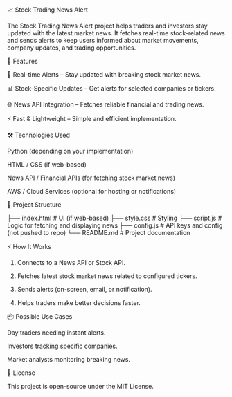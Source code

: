 

📈 Stock Trading News Alert

The Stock Trading News Alert project helps traders and investors stay updated with the latest market news. It fetches real-time stock-related news and sends alerts to keep users informed about market movements, company updates, and trading opportunities.

🚀 Features

🔔 Real-time Alerts – Stay updated with breaking stock market news.

📊 Stock-Specific Updates – Get alerts for selected companies or tickers.

🌐 News API Integration – Fetches reliable financial and trading news.

⚡ Fast & Lightweight – Simple and efficient implementation.


🛠️ Technologies Used

 Python (depending on your implementation)

HTML / CSS (if web-based)

News API / Financial APIs (for fetching stock market news)

AWS / Cloud Services (optional for hosting or notifications)


📂 Project Structure

├── index.html        # UI (if web-based)
├── style.css         # Styling
├── script.js         # Logic for fetching and displaying news
├── config.js         # API keys and config (not pushed to repo)
└── README.md         # Project documentation

⚡ How It Works

1. Connects to a News API or Stock API.


2. Fetches latest stock market news related to configured tickers.


3. Sends alerts (on-screen, email, or notification).


4. Helps traders make better decisions faster.



📦 Possible Use Cases

Day traders needing instant alerts.

Investors tracking specific companies.

Market analysts monitoring breaking news.


📜 License

This project is open-source under the MIT License.






